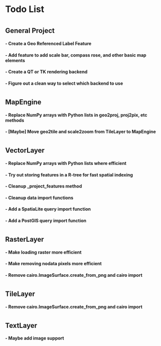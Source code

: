 Todo List
===
#

## General Project
#### - Create a Geo Referenced Label Feature

#### - Add feature to add scale bar, compass rose, and other basic map elements

#### - Create a QT or TK rendering backend

#### - Figure out a clean way to select which backend to use
#


## MapEngine
#### - Replace NumPy arrays with Python lists in geo2proj, proj2pix, etc methods
#### - [Maybe] Move geo2tile and scale2zoom from TileLayer to MapEngine
#


## VectorLayer
#### - Replace NumPy arrays with Python lists where efficient
#### - Try out storing features in a R-tree for fast spatial indexing
#### - Cleanup _project_features method
#### - Cleanup data import functions
#### - Add a SpatiaLite query import function 
#### - Add a PostGIS query import function 
#


## RasterLayer
#### - Make loading raster more efficient
#### - Make removing nodata pixels more efficient
#### - Remove cairo.ImageSurface.create_from_png and cairo import
#


## TileLayer
#### - Remove cairo.ImageSurface.create_from_png and cairo import
#


## TextLayer
#### - Maybe add image support
#